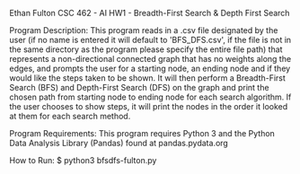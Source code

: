 Ethan Fulton
CSC 462 - AI
HW1 - Breadth-First Search & Depth First Search

Program Description:
  This program reads in a .csv file designated by the user (if no name is entered it will default to 'BFS_DFS.csv', if the file is not in the same directory as the program please specify the entire file path) that represents a non-directional connected graph that has no weights along the edges, and prompts the user for a starting node, an ending node and if they would like the steps taken to be shown. It will then perform a Breadth-First Search (BFS) and Depth-First Search (DFS) on the graph and print the chosen path from starting node to ending node for each search algorithm. If the user chooses to show steps, it will print the nodes in the order it looked at them for each search method.

Program Requirements:
  This program requires Python 3 and the Python Data Analysis Library (Pandas) found at pandas.pydata.org

How to Run:
  $ python3 bfsdfs-fulton.py
